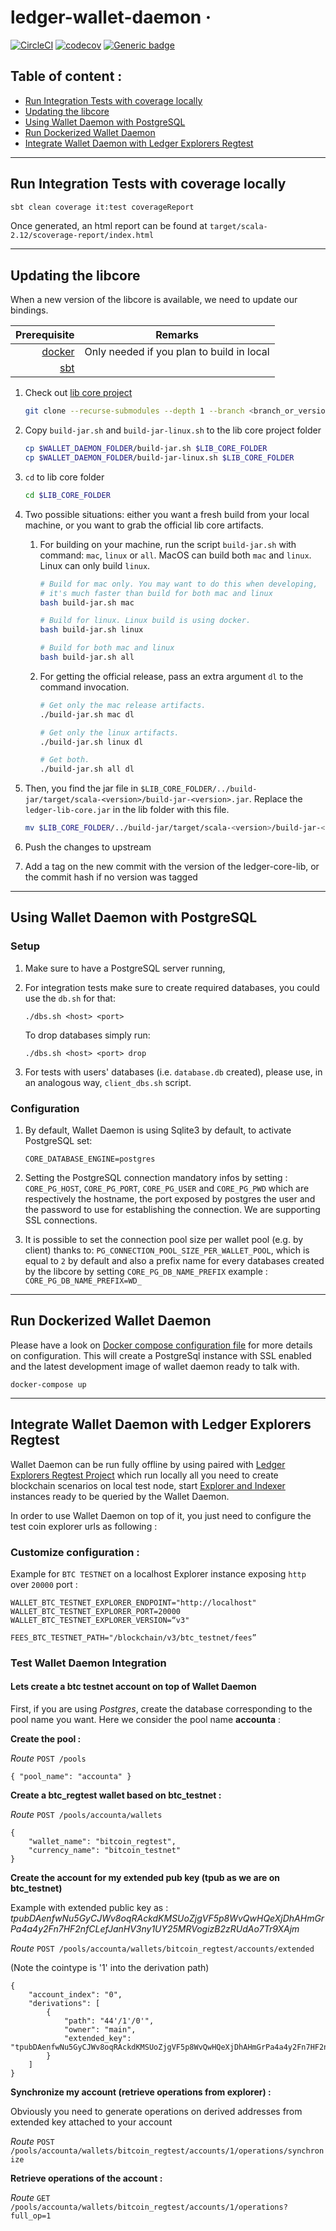 # ledger-wallet-daemon &middot; 

[![CircleCI](https://circleci.com/gh/LedgerHQ/ledger-wallet-daemon.svg?style=shield)](https://circleci.com/gh/LedgerHQ/ledger-wallet-daemon)
[![codecov](https://codecov.io/gh/LedgerHQ/ledger-wallet-daemon/branch/develop/graph/badge.svg)](https://codecov.io/gh/LedgerHQ/ledger-wallet-daemon)
[![Generic badge](https://img.shields.io/badge/Version-2.6.0-blue)](https://shields.io/)


## Table of content :
- [Run Integration Tests with coverage locally](#run-integration-tests-with-coverage-locally)
- [Updating the libcore](#updating-the-libcore)
- [Using Wallet Daemon with PostgreSQL](#using-wallet-daemon-with-postgresql)
- [Run Dockerized Wallet Daemon](#run-dockerized-wallet-daemon)
- [Integrate Wallet Daemon with Ledger Explorers Regtest](#integrate-wallet-daemon-with-ledger-explorers-regtest)


---
## Run Integration Tests with coverage locally
 ```bash
sbt clean coverage it:test coverageReport
```

Once generated, an html report can be found at `target/scala-2.12/scoverage-report/index.html`

---
## Updating the libcore

When a new version of the libcore is available, we need to update our bindings.

| Prerequisite                                   | Remarks                                      |
| ---------------------------------------------: | :------------------------------------------: |
| [docker](https://www.docker.com/get-started)   | Only needed if you plan to build in local    |
| [sbt](https://www.scala-sbt.org/download.html) |                                              |

1. Check out [lib core project](https://github.com/LedgerHQ/lib-ledger-core)
   ```bash
   git clone --recurse-submodules --depth 1 --branch <branch_or_version_tag> https://github.com/LedgerHQ/lib-ledger-core
   ```

2. Copy `build-jar.sh` and `build-jar-linux.sh` to the lib core project folder
   ```bash
   cp $WALLET_DAEMON_FOLDER/build-jar.sh $LIB_CORE_FOLDER
   cp $WALLET_DAEMON_FOLDER/build-jar-linux.sh $LIB_CORE_FOLDER
   ```

3. `cd` to lib core folder
   ```bash
   cd $LIB_CORE_FOLDER
   ```

4. Two possible situations: either you want a fresh build from your local machine, or you want to
   grab the official lib core artifacts.
   1. For building on your machine, run the script `build-jar.sh` with command: `mac`, `linux` or `all`.
      MacOS can build both `mac` and `linux`. Linux can only build `linux`.
      ```bash
      # Build for mac only. You may want to do this when developing,
      # it's much faster than build for both mac and linux
      bash build-jar.sh mac

      # Build for linux. Linux build is using docker.
      bash build-jar.sh linux

      # Build for both mac and linux
      bash build-jar.sh all
      ```
   2. For getting the official release, pass an extra argument `dl` to the command invocation.
      ```bash
      # Get only the mac release artifacts.
      ./build-jar.sh mac dl

      # Get only the linux artifacts.
      ./build-jar.sh linux dl

      # Get both.
      ./build-jar.sh all dl
      ```

5. Then, you find the jar file in `$LIB_CORE_FOLDER/../build-jar/target/scala-<version>/build-jar-<version>.jar`.
   Replace the `ledger-lib-core.jar` in the lib folder with this file.
   ```bash
   mv $LIB_CORE_FOLDER/../build-jar/target/scala-<version>/build-jar-<version>.jar $WALLET_DAEMON_FOLDER/lib/ledger-lib-core.jar
   ```

6. Push the changes to upstream

7. Add a tag on the new commit with the version of the ledger-core-lib, or the commit
   hash if no version was tagged
---
## Using Wallet Daemon with PostgreSQL

### Setup

1. Make sure to have a PostgreSQL server running,

2. For integration tests make sure to create required databases, you could use the `db.sh` for that:

    ```
    ./dbs.sh <host> <port>
    ```
    To drop databases simply run: 
    ```
    ./dbs.sh <host> <port> drop
    ```

3. For tests with users' databases (i.e. `database.db` created), please use, in an analogous way, `client_dbs.sh` script.

### Configuration

1. By default, Wallet Daemon is using Sqlite3 by default, to activate PostgreSQL set: 
    ```
    CORE_DATABASE_ENGINE=postgres
    ``` 
2. Setting the PostgreSQL connection mandatory infos by setting : 
`CORE_PG_HOST`, `CORE_PG_PORT`, `CORE_PG_USER` and `CORE_PG_PWD` 
which are respectively the hostname, the port exposed by postgres the user and the password to use for establishing the connection.
We are supporting SSL connections. 

3. It is possible to set the connection pool size per wallet pool (e.g. by client) thanks to: 
`PG_CONNECTION_POOL_SIZE_PER_WALLET_POOL`, which is equal to `2` by default and also a prefix name for every databases created by the libcore by setting `CORE_PG_DB_NAME_PREFIX` example : `CORE_PG_DB_NAME_PREFIX=WD_`

---
## Run Dockerized Wallet Daemon
Please have a look on  [Docker compose configuration file](docker-compose.yml) for more details on configuration. 
This will create a PostgreSql instance with SSL enabled and the latest development image of wallet daemon ready to talk with.

```
docker-compose up 
```
---
## Integrate Wallet Daemon with Ledger Explorers Regtest 

Wallet Daemon can be run fully offline by using paired with [Ledger Explorers Regtest Project](https://github.com/LedgerHQ/ledger-regtest-docker) 
which run locally all you need to create blockchain scenarios on local test node, start [Explorer and Indexer](https://github.com/LedgerHQ/blockchain-explorer)   
instances ready to be queried by the Wallet Daemon.

In order to use Wallet Daemon on top of it, you just need to configure the test coin explorer urls as following :  

### Customize configuration :
Example for `BTC TESTNET` on a localhost Explorer instance exposing `http` over `20000` port :   

 ```
WALLET_BTC_TESTNET_EXPLORER_ENDPOINT="http://localhost"
WALLET_BTC_TESTNET_EXPLORER_PORT=20000
WALLET_BTC_TESTNET_EXPLORER_VERSION=“v3"

FEES_BTC_TESTNET_PATH="/blockchain/v3/btc_testnet/fees”
 ```

### Test Wallet Daemon Integration 

#### Lets create a btc testnet account on top of Wallet Daemon

First, if you are using *Postgres*, create the database corresponding to the pool name you want. Here we consider the pool name **accounta** :

**Create the pool :**

_Route_ `POST /pools`

`{
    "pool_name": "accounta"
}
`

**Create a btc_regtest  wallet based on btc_testnet :** 

_Route_ `POST /pools/accounta/wallets`

```
{
    "wallet_name": "bitcoin_regtest",
    "currency_name": "bitcoin_testnet"
}
```

**Create the account for my extended pub key (tpub as we are on btc_testnet)**

Example with extended public key as : 
_tpubDAenfwNu5GyCJWv8oqRAckdKMSUoZjgVF5p8WvQwHQeXjDhAHmGrPa4a4y2Fn7HF2nfCLefJanHV3ny1UY25MRVogizB2zRUdAo7Tr9XAjm_

_Route_ `POST /pools/accounta/wallets/bitcoin_regtest/accounts/extended`

(Note the cointype is '1' into the derivation path)

```
{
    "account_index": "0",
    "derivations": [
        {
            "path": "44'/1'/0'",
            "owner": "main",
            "extended_key": "tpubDAenfwNu5GyCJWv8oqRAckdKMSUoZjgVF5p8WvQwHQeXjDhAHmGrPa4a4y2Fn7HF2nfCLefJanHV3ny1UY25MRVogizB2zRUdAo7Tr9XAjm"
        }
    ]
}
```

**Synchronize my account (retrieve operations from explorer) :**

Obviously you need to generate operations on derived addresses from extended key attached to your account 

_Route_ `POST /pools/accounta/wallets/bitcoin_regtest/accounts/1/operations/synchronize`

**Retrieve operations of the account :** 

_Route_ `GET /pools/accounta/wallets/bitcoin_regtest/accounts/1/operations?full_op=1`

